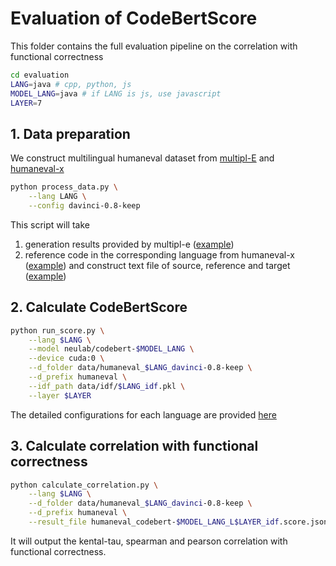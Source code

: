# Evaluation of CodeBertScore
This folder contains the full evaluation pipeline on the correlation with functional correctness 

```bash
cd evaluation
LANG=java # cpp, python, js
MODEL_LANG=java # if LANG is js, use javascript
LAYER=7
```
## 1. Data preparation
We construct multilingual humaneval dataset from [multipl-E](https://github.com/nuprl/MultiPL-E) and [humaneval-x](https://github.com/THUDM/CodeGeeX/tree/main/codegeex/benchmark/humaneval-x)
```bash
python process_data.py \
    --lang LANG \
    --config davinci-0.8-keep 
```
This script will take
1. generation results provided by multipl-e ([example](./data/multipl_e/java-davinci-0.8-keep/))
2. reference code in the corresponding language from humaneval-x ([example](./data/humaneval_x/humaneval_java.jsonl))
and construct text file of source, reference and target ([example](./data/humaneval_java_davinci-0.8-keep/humaneval_refs.txt))

## 2. Calculate CodeBertScore
```bash
python run_score.py \
    --lang $LANG \
    --model neulab/codebert-$MODEL_LANG \
    --device cuda:0 \
    --d_folder data/humaneval_$LANG_davinci-0.8-keep \
    --d_prefix humaneval \
    --idf_path data/idf/$LANG_idf.pkl \
    --layer $LAYER 
```
The detailed configurations for each language are provided [here](run_score.sh)

## 3. Calculate correlation with functional correctness
```bash
python calculate_correlation.py \
    --lang $LANG \
    --d_folder data/humaneval_$LANG_davinci-0.8-keep \
    --d_prefix humaneval \
    --result_file humaneval_codebert-$MODEL_LANG_L$LAYER_idf.score.json
```
It will output the kental-tau, spearman and pearson correlation with functional correctness.

